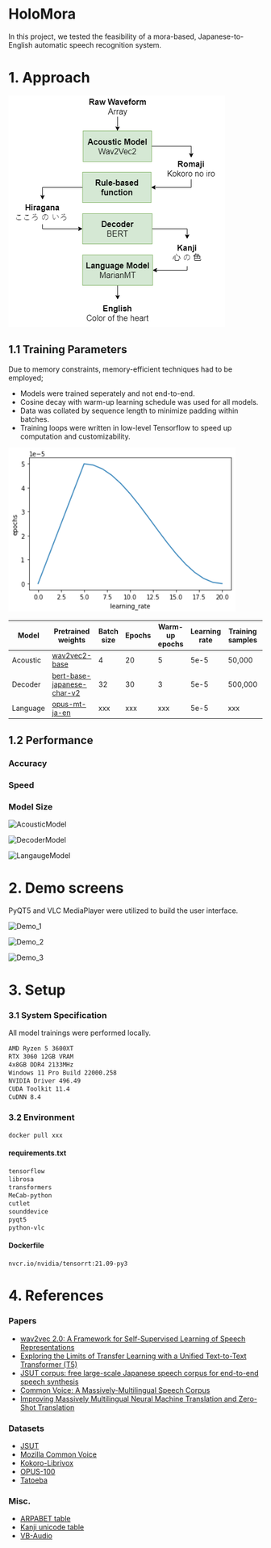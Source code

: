 # HoloMora

In this project, we tested the feasibility of a mora-based, Japanese-to-English automatic speech recognition system.

# 1. Approach
![Diagram](figures\Diagram.png)
## 1.1 Training Parameters
Due to memory constraints, memory-efficient techniques had to be employed;
- Models were trained seperately and not end-to-end.
- Cosine decay with warm-up learning schedule was used for all models.
- Data was collated by sequence length to minimize padding within batches.
- Training loops were written in low-level Tensorflow to speed up computation and customizability.

![Cosine decay with warm-up learning schedule](figures\schedule.PNG)

|Model|Pretrained weights|Batch size|Epochs|Warm-up epochs|Learning rate|Training samples|Test split|Metrics|Training time|
|-|-|-|-|-|-|-|-|-|-|
|Acoustic|[wav2vec2-base](https://huggingface.co/facebook/wav2vec2-base)|4|20|5|5e-5|50,000|1:10|PER|80 hours|
|Decoder|[bert-base-japanese-char-v2](https://huggingface.co/cl-tohoku/bert-base-japanese-char-v2)|32|30|3|5e-5|500,000|1:5|CER|30 hours|
|Language|[opus-mt-ja-en](https://huggingface.co/Helsinki-NLP/opus-mt-ja-en)|xxx|xxx|xxx|5e-5|xxx|xxx|BLEU|xxx|

## 1.2 Performance
### Accuracy

### Speed

### Model Size
![AcousticModel]()

![DecoderModel]()

![LangaugeModel]()

# 2. Demo screens
PyQT5 and VLC MediaPlayer were utilized to build the user interface.

![Demo_1]()

![Demo_2]()

![Demo_3]()

# 3. Setup
### 3.1 System Specification
All model trainings were performed locally.
```
AMD Ryzen 5 3600XT
RTX 3060 12GB VRAM
4x8GB DDR4 2133MHz
Windows 11 Pro Build 22000.258
NVIDIA Driver 496.49
CUDA Toolkit 11.4
CuDNN 8.4
```

### 3.2 Environment
```
docker pull xxx
```
#### requirements.txt
```
tensorflow
librosa
transformers
MeCab-python
cutlet
sounddevice
pyqt5
python-vlc
```
#### Dockerfile
```
nvcr.io/nvidia/tensorrt:21.09-py3
```

# 4. References
### Papers
- [wav2vec 2.0: A Framework for Self-Supervised Learning of Speech Representations](https://arxiv.org/abs/2006.11477)
- [Exploring the Limits of Transfer Learning with a Unified Text-to-Text Transformer (T5)](https://arxiv.org/abs/1910.10683v3)
- [JSUT corpus: free large-scale Japanese speech corpus for end-to-end speech synthesis](https://arxiv.org/abs/1711.00354)
- [Common Voice: A Massively-Multilingual Speech Corpus](https://arxiv.org/abs/1912.06670)
- [Improving Massively Multilingual Neural Machine Translation and Zero-Shot Translation](https://arxiv.org/abs/2004.11867)

### Datasets
- [JSUT](https://sites.google.com/site/shinnosuketakamichi/publication/jsut)
- [Mozilla Common Voice](https://commonvoice.mozilla.org/en/datasets)
- [Kokoro-Librivox](https://github.com/kaiidams/Kokoro-Speech-Dataset)
- [OPUS-100](https://opus.nlpl.eu/opus-100.php)
- [Tatoeba](https://opus.nlpl.eu/Tatoeba.php)

### Misc.
- [ARPABET table](https://nlp.stanford.edu/courses/lsa352/arpabet.html)
- [Kanji unicode table](http://www.rikai.com/library/kanjitables/kanji_codes.unicode.shtml)
- [VB-Audio](https://vb-audio.com/Cable/)